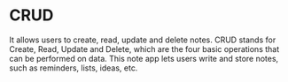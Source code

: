 # CRUD
It allows users to create, read, update and delete notes. CRUD stands for Create, Read, Update and Delete, which are the four basic operations that can be performed on data. This note app lets users write and store notes, such as reminders, lists, ideas, etc.
